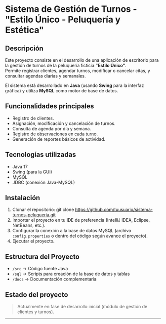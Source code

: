 # Sistema de Gestión de Turnos - "Estilo Único - Peluquería y Estética"

## Descripción

Este proyecto consiste en el desarrollo de una aplicación de escritorio para la gestión de turnos de la peluquería ficticia **"Estilo Único"**.  
Permite registrar clientes, agendar turnos, modificar o cancelar citas, y consultar agendas diarias y semanales.

El sistema está desarrollado en **Java** (usando **Swing** para la interfaz gráfica) y utiliza **MySQL** como motor de base de datos.

## Funcionalidades principales

- Registro de clientes.
- Asignación, modificación y cancelación de turnos.
- Consulta de agenda por día y semana.
- Registro de observaciones en cada turno.
- Generación de reportes básicos de actividad.

## Tecnologías utilizadas

- Java 17
- Swing (para la GUI)
- MySQL
- JDBC (conexión Java-MySQL)

## Instalación

1. Clonar el repositorio:
git clone https://github.com/tuusuario/sistema-turnos-peluqueria.git
2. Importar el proyecto en tu IDE de preferencia (IntelliJ IDEA, Eclipse, NetBeans, etc.).
3. Configurar la conexión a la base de datos MySQL (archivo `config.properties` o dentro del código según avance el proyecto).
4. Ejecutar el proyecto.

## Estructura del Proyecto

- `/src` → Código fuente Java
- `/sql` → Scripts para creación de la base de datos y tablas
- `/docs` → Documentación complementaria

## Estado del proyecto

> Actualmente en fase de desarrollo inicial (módulo de gestión de clientes y turnos).

---

